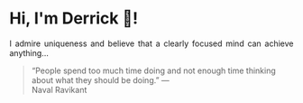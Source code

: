 # Hi, I'm Derrick 👋!
<p align="justify">I admire uniqueness and believe that a clearly focused mind can achieve anything...</p> 
<!-- #quote-start -->
<blockquote>&ldquo;People spend too much time doing and not enough time thinking about what they should be doing.&rdquo; &mdash; <footer>Naval Ravikant</footer></blockquote>
<!-- #quote-end -->
